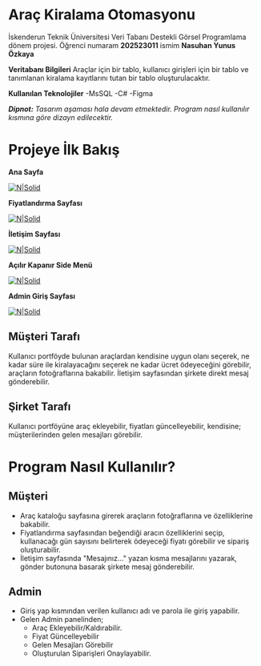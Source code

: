 # Araç Kiralama Otomasyonu 

İskenderun Teknik Üniversitesi Veri Tabanı Destekli Görsel Programlama dönem projesi.  Öğrenci numaram **202523011** ismim **Nasuhan Yunus Özkaya**

**Veritabanı Bilgileri**
Araçlar için bir tablo, kullanıcı girişleri için bir tablo ve tanımlanan kiralama kayıtlarını tutan bir tablo oluşturulacaktır.

**Kullanılan Teknolojiler**
-MsSQL
-C#
-Figma

***Dipnot:*** *Tasarım aşaması hala devam etmektedir. Program nasıl kullanılır kısmına göre dizayn edilecektir.*

# Projeye İlk Bakış

**Ana Sayfa**

[![N|Solid](https://i.imgur.com/U9GZ12y.png)](https://nodesource.com/products/nsolid)



**Fiyatlandırma Sayfası**


[![N|Solid](https://i.imgur.com/we7h4KR.png)](https://nodesource.com/products/nsolid)

**İletişim Sayfası**

[![N|Solid](https://i.imgur.com/CAJqDD3.png)](https://nodesource.com/products/nsolid)




**Açılır Kapanır Side Menü**

[![N|Solid](https://i.imgur.com/LeEjvXG.png)](https://nodesource.com/products/nsolid)


**Admin Giriş Sayfası**

[![N|Solid](https://i.imgur.com/eAYatEK.png)](https://nodesource.com/products/nsolid)



## Müşteri Tarafı

Kullanıcı portföyde bulunan araçlardan kendisine uygun olanı seçerek, ne kadar süre ile kiralayacağını seçerek ne kadar ücret ödeyeceğini görebilir, araçların fotoğraflarına bakabilir. İletişim sayfasından şirkete direkt mesaj gönderebilir.
## Şirket Tarafı

Kullanıcı portföyüne araç ekleyebilir, fiyatları güncelleyebilir, kendisine; müşterilerinden gelen mesajları görebilir.



# Program Nasıl Kullanılır?

 ## Müşteri ##
 

 - Araç kataloğu sayfasına girerek araçların fotoğraflarına ve özelliklerine bakabilir.
 - Fiyatlandırma sayfasından beğendiği aracın özelliklerini seçip, kullanacağı gün sayısını belirterek ödeyeceği fiyatı görebilir ve sipariş oluşturabilir.
 - İletişim sayfasında "Mesajınız..." yazan kısma mesajlarını yazarak, gönder butonuna basarak şirkete mesaj gönderebilir.

 ## Admin ##

 - Giriş yap kısmından verilen kullanıcı adı ve parola ile giriş yapabilir.
 - Gelen Admin panelinden;
   - Araç Ekleyebilir/Kaldırabilir.
   - Fiyat Güncelleyebilir
   - Gelen Mesajları Görebilir
   - Oluşturulan Siparişleri Onaylayabilir.
